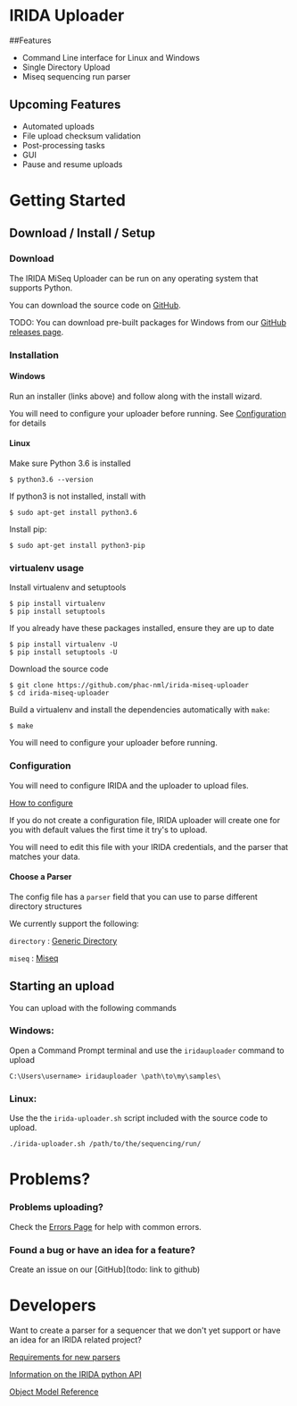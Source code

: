 # IRIDA Uploader


##Features
* Command Line interface for Linux and Windows
* Single Directory Upload
* Miseq sequencing run parser

## Upcoming Features
* Automated uploads
* File upload checksum validation
* Post-processing tasks
* GUI
* Pause and resume uploads

# Getting Started

## Download / Install / Setup

### Download

The IRIDA MiSeq Uploader can be run on any operating system that supports Python.

You can download the source code on [GitHub]().

TODO: You can download pre-built packages for Windows from our [GitHub releases page](https://github.com/phac-nml/irida-miseq-uploader/releases/latest).

### Installation

#### Windows

Run an installer (links above) and follow along with the install wizard.

You will need to configure your uploader before running. See [Configuration](configuration.md) for details

#### Linux

Make sure Python 3.6 is installed

    $ python3.6 --version

If python3 is not installed, install with

    $ sudo apt-get install python3.6

Install pip:

    $ sudo apt-get install python3-pip

### virtualenv usage  

Install virtualenv and setuptools

    $ pip install virtualenv
    $ pip install setuptools

If you already have these packages installed, ensure they are up to date

    $ pip install virtualenv -U
    $ pip install setuptools -U

Download the source code

    $ git clone https://github.com/phac-nml/irida-miseq-uploader
    $ cd irida-miseq-uploader

Build a virtualenv and install the dependencies automatically with `make`:

    $ make
    
You will need to configure your uploader before running.

### Configuration

You will need to configure IRIDA and the uploader to upload files.

[How to configure](configuration.md)

If you do not create a configuration file, IRIDA uploader will create one for you with default values the first time it try's to upload.

You will need to edit this file with your IRIDA credentials, and the parser that matches your data.

#### Choose a Parser

The config file has a `parser` field that you can use to parse different directory structures

We currently support the following:

`directory` : [Generic Directory](parsers/directory.md)

`miseq` : [Miseq](parsers/miseq.md)

## Starting an upload

You can upload with the following commands

### Windows:

Open a Command Prompt terminal and use the `iridauploader` command to upload

`C:\Users\username> iridauploader \path\to\my\samples\`

### Linux:

Use the the `irida-uploader.sh` script included with the source code to upload.

`./irida-uploader.sh /path/to/the/sequencing/run/`


# Problems?

### Problems uploading?
Check the [Errors Page](errors.md) for help with common errors.

### Found a bug or have an idea for a feature?
Create an issue on our [GitHub](todo: link to github)

# Developers

Want to create a parser for a sequencer that we don't yet support or have an idea for an IRIDA related project?

[Requirements for new parsers](developers/parsers.md)

[Information on the IRIDA python API](developers/api.md)

[Object Model Reference](developers/objects.md)
